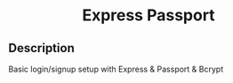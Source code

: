 <h1 align="center">Express Passport</h1>

## Description

Basic login/signup setup with Express & Passport & Bcrypt
